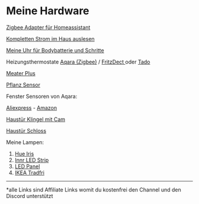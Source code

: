 # Meine Hardware



[Zigbee Adapter für Homeassistant](https://amzn.to/3MUrALs)&#x20;

[Kompletten Strom im Haus auslesen ](https://amzn.to/3GoN5ld)

[Meine Uhr für Bodybatterie und Schritte](https://amzn.to/3wQagBx) &#x20;

Heizungsthermostate [Aqara (Zigbee)](https://amzn.to/3C8ysSf) / [FritzDect ](https://amzn.to/3GCRZex)oder [Tado](https://amzn.to/3LQLMfQ)&#x20;

[Meater Plus](https://amzn.to/3P5EsPo) &#x20;

[Pflanz Sensor ](https://amzn.to/3REtxgR)

Fenster Sensoren von Aqara:&#x20;

[Aliexpress](https://s.click.aliexpress.com/e/\_DlPqucx) - [Amazon  ](https://amzn.to/3wQIogI)&#x20;

[Haustür Klingel mit Cam ](https://amzn.to/3mdLTYE)

[Haustür Schloss](https://amzn.to/3PJ82eO)&#x20;

Meine Lampen:

1. [Hue Iris](https://amzn.to/3MR3hOr)
2. [Innr LED Strip](https://amzn.to/3lJuRRT)
3. [LED Panel](https://amzn.to/3lOjkk1)
4. [IKEA Tradfri](https://www.ikea.com/de/de/search/products/?q=tradfri)

***

\*alle Links sind Affiliate Links womit du kostenfrei den Channel und den Discord unterstützt
